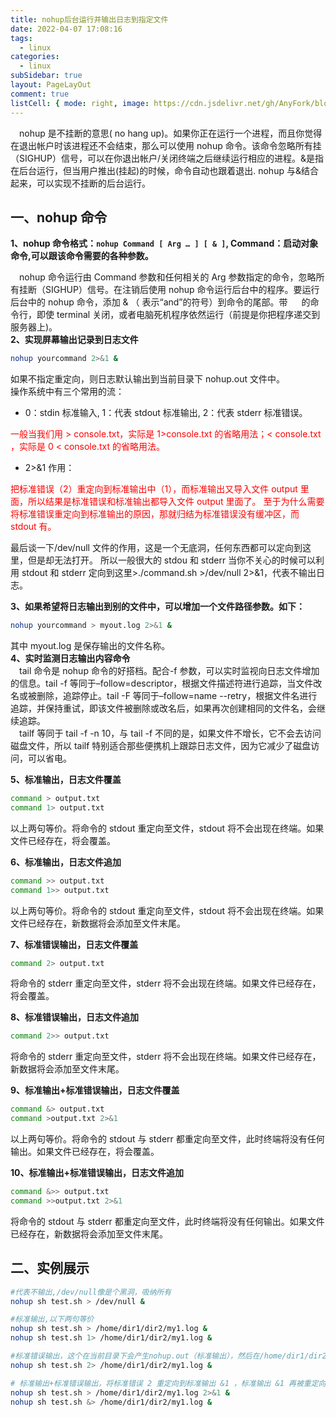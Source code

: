 ```yaml
---
title: nohup后台运行并输出日志到指定文件
date: 2022-04-07 17:08:16
tags:
  - linux
categories:
  - linux
subSidebar: true
layout: PageLayOut
comment: true
listCell: { mode: right, image: https://cdn.jsdelivr.net/gh/AnyFork/blog-images/markdown/202207201006898.jpg }
---
```


&emsp;nohup 是不挂断的意思( no hang up)。如果你正在运行一个进程，而且你觉得在退出帐户时该进程还不会结束，那么可以使用 nohup 命令。该命令忽略所有挂（SIGHUP）信号，可以在你退出帐户/关闭终端之后继续运行相应的进程。&是指在后台运行，但当用户推出(挂起)的时候，命令自动也跟着退出. nohup 与&结合起来，可以实现不挂断的后台运行。

<!-- more -->
<Boxx/>

## 一、nohup 命令

**1、nohup 命令格式：`nohup Command [ Arg … ] [ & ]`, Command：启动对象命令,可以跟该命令需要的各种参数。**

&emsp;nohup 命令运行由 Command 参数和任何相关的 Arg 参数指定的命令，忽略所有挂断（SIGHUP）信号。在注销后使用 nohup 命令运行后台中的程序。要运行后台中的 nohup 命令，添加 & （ 表示“and”的符号）到命令的尾部。带   的命令行，即使 terminal 关闭，或者电脑死机程序依然运行（前提是你把程序递交到服务器上)。  
**2、实现屏幕输出记录到日志文件**

```bash
nohup yourcommand 2>&1 &
```

如果不指定重定向，则日志默认输出到当前目录下 nohup.out 文件中。  
操作系统中有三个常用的流：

- 0：stdin 标准输入, 1：代表 stdout 标准输出, 2：代表 stderr 标准错误。

<font color="red">一般当我们用 > console.txt，实际是 1>console.txt 的省略用法；< console.txt ，实际是 0 < console.txt 的省略用法。</font>

- 2>&1 作用：

<font color="red">把标准错误（2）重定向到标准输出中（1），而标准输出又导入文件 output 里面，所以结果是标准错误和标准输出都导入文件 output 里面了。 至于为什么需要将标准错误重定向到标准输出的原因，那就归结为标准错误没有缓冲区，而 stdout 有。</font>

最后谈一下/dev/null 文件的作用，这是一个无底洞，任何东西都可以定向到这里，但是却无法打开。 所以一般很大的 stdou 和 stderr 当你不关心的时候可以利用 stdout 和 stderr 定向到这里>./command.sh >/dev/null 2>&1，代表不输出日志。

**3、如果希望将日志输出到别的文件中，可以增加一个文件路径参数。如下：**

```bash
nohup yourcommand > myout.log 2>&1 &
```

其中 myout.log 是保存输出的文件名称。  
**4、实时监测日志输出内容命令**  
&emsp;tail 命令是 nohup 命令的好搭档。配合-f 参数，可以实时监视向日志文件增加的信息。tail -f 等同于–follow=descriptor，根据文件描述符进行追踪，当文件改名或被删除，追踪停止。tail -F 等同于–follow=name --retry，根据文件名进行追踪，并保持重试，即该文件被删除或改名后，如果再次创建相同的文件名，会继续追踪。  
&emsp;tailf 等同于 tail -f -n 10，与 tail -f 不同的是，如果文件不增长，它不会去访问磁盘文件，所以 tailf 特别适合那些便携机上跟踪日志文件，因为它减少了磁盘访问，可以省电。

**5、标准输出，日志文件覆盖**

```bash
command > output.txt
command 1> output.txt
```

以上两句等价。将命令的 stdout 重定向至文件，stdout 将不会出现在终端。如果文件已经存在，将会覆盖。

**6、标准输出，日志文件追加**

```bash
command >> output.txt
command 1>> output.txt
```

以上两句等价。将命令的 stdout 重定向至文件，stdout 将不会出现在终端。如果文件已经存在，新数据将会添加至文件末尾。

**7、标准错误输出，日志文件覆盖**

```bash
command 2> output.txt
```

将命令的 stderr 重定向至文件，stderr 将不会出现在终端。如果文件已经存在，将会覆盖。

**8、标准错误输出，日志文件追加**

```bash
command 2>> output.txt
```

将命令的 stderr 重定向至文件，stderr 将不会出现在终端。如果文件已经存在，新数据将会添加至文件末尾。

**9、标准输出+标准错误输出，日志文件覆盖**

```bash
command &> output.txt
command >output.txt 2>&1
```

以上两句等价。将命令的 stdout 与 stderr 都重定向至文件，此时终端将没有任何输出。如果文件已经存在，将会覆盖。

**10、标准输出+标准错误输出，日志文件追加**

```bash
command &>> output.txt
command >>output.txt 2>&1
```

将命令的 stdout 与 stderr 都重定向至文件，此时终端将没有任何输出。如果文件已经存在，新数据将会添加至文件末尾。

## 二、实例展示

```bash
#代表不输出,/dev/null像是个黑洞，吸纳所有
nohup sh test.sh > /dev/null &

#标准输出,以下两句等价
nohup sh test.sh > /home/dir1/dir2/my1.log &
nohup sh test.sh 1> /home/dir1/dir2/my1.log &

#标准错误输出，这个在当前目录下会产生nohup.out（标准输出），然后在/home/dir1/dir2下产生my1.log（标准错误输出）
nohup sh test.sh 2> /home/dir1/dir2/my1.log &

# 标准输出+标准错误输出，将标准错误 2 重定向到标准输出 &1 ，标准输出 &1 再被重定向输入到 my1.log 文件中
nohup sh test.sh > /home/dir1/dir2/my1.log 2>&1 &
nohup sh test.sh &> /home/dir1/dir2/my1.log &
```

<Reward/>

